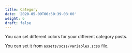 ```yaml
---
title: Category
date: '2020-05-09T06:50:39-03:00'
weight: 6
draft: false
---
```

You can set different colors for your different category posts.

You can set it from `assets/scss/variables.scss` file.